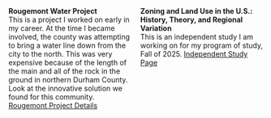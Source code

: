 
<div style="display: flex; gap: 1rem;">
  <div style="flex: 1;">
    <strong>Rougemont Water Project</strong><br/>
    This is a project I worked on early in my career. At the time I became involved, the county was attempting to bring a water line down from the city to the north. This was very expensive because of the length of the main and all of the rock in the ground in northern Durham County. Look at the innovative solution we found for this community. <br/>
    <a href="https://www.epa.gov/sites/default/files/2016-10/documents/rougemontncsept2016-10-12-16.pdf" target="_blank">
      Rougemont Project Details
    </a>
  </div>
  <div style="flex: 1;">
    <strong>Zoning and Land Use in the U.S.: History, Theory, and Regional Variation</strong><br/>
  This is an independent study I am working on for my program of study, Fall of 2025.   
  <a href="https://wrekk777.github.io/zoning" target="_blank">
      Independent Study Page
    </a>
  </div>
</div>

